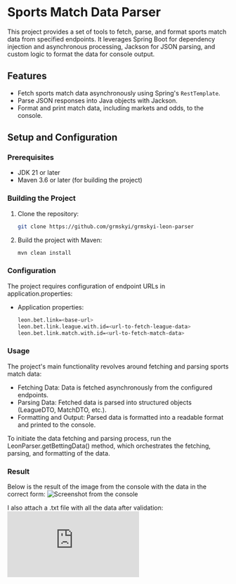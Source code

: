 # Sports Match Data Parser

This project provides a set of tools to fetch, parse, and format sports match data from specified endpoints. It leverages Spring Boot for dependency injection and asynchronous processing, Jackson for JSON parsing, and custom logic to format the data for console output.

## Features

- Fetch sports match data asynchronously using Spring's `RestTemplate`.
- Parse JSON responses into Java objects with Jackson.
- Format and print match data, including markets and odds, to the console.

## Setup and Configuration

### Prerequisites

- JDK 21 or later
- Maven 3.6 or later (for building the project)

### Building the Project

1. Clone the repository:
   ```sh
   git clone https://github.com/grmskyi/grmskyi-leon-parser
2. Build the project with Maven:
   ```sh
   mvn clean install

### Configuration

The project requires configuration of endpoint URLs in application.properties:
* Application properties:
   ```sh
   leon.bet.link=<base-url>
   leon.bet.link.league.with.id=<url-to-fetch-league-data>
   leon.bet.link.match.with.id=<url-to-fetch-match-data>

### Usage
The project's main functionality revolves around fetching and parsing sports match data:

* Fetching Data: Data is fetched asynchronously from the configured endpoints.
* Parsing Data: Fetched data is parsed into structured objects (LeagueDTO, MatchDTO, etc.).
* Formatting and Output: Parsed data is formatted into a readable format and printed to the console.

To initiate the data fetching and parsing process, run the LeonParser.getBettingData() method, which orchestrates the fetching, parsing, and formatting of the data.

### Result

Below is the result of the image from the console with the data in the correct form:
![Screenshot from the console](https://github.com/grmskyi/grmskyi-leon-parser/blob/main/scr1.png)

I also attach a .txt file with all the data after validation:
![TXT file with data](https://github.com/grmskyi/grmskyi-leon-parser/blob/main/result.txt)
